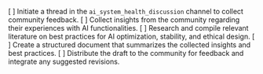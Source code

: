 [ ] Initiate a thread in the `ai_system_health_discussion` channel to collect community feedback.
[ ] Collect insights from the community regarding their experiences with AI functionalities.
[ ] Research and compile relevant literature on best practices for AI optimization, stability, and ethical design.
[ ] Create a structured document that summarizes the collected insights and best practices.
[ ] Distribute the draft to the community for feedback and integrate any suggested revisions.